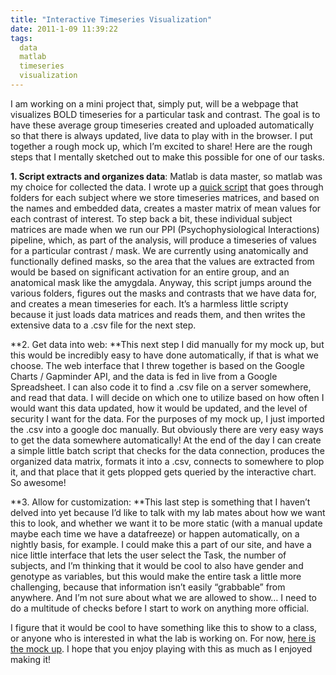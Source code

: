 ```yaml
---
title: "Interactive Timeseries Visualization"
date: 2011-1-09 11:39:22
tags:
  data
  matlab
  timeseries
  visualization
---
```



I am working on a mini project that, simply put, will be a webpage that visualizes BOLD timeseries for a particular task and contrast. The goal is to have these average group timeseries created and uploaded automatically so that there is always updated, live data to play with in the browser. I put together a rough mock up, which I’m excited to share! Here are the rough steps that I mentally sketched out to make this possible for one of our tasks.

**1. Script extracts and organizes data**: Matlab is data master, so matlab was my choice for collected the data. I wrote up a [quick script](https://gist.github.com/vsoch/8247814) that goes through folders for each subject where we store timeseries matrices, and based on the names and embedded data, creates a master matrix of mean values for each contrast of interest. To step back a bit, these individual subject matrices are made when we run our PPI (Psychophysiological Interactions) pipeline, which, as part of the analysis, will produce a timeseries of values for a particular contrast / mask. We are currently using anatomically and functionally defined masks, so the area that the values are extracted from would be based on significant activation for an entire group, and an anatomical mask like the amygdala. Anyway, this script jumps around the various folders, figures out the masks and contrasts that we have data for, and creates a mean timeseries for each. It’s a harmless little scripty because it just loads data matrices and reads them, and then writes the extensive data to a .csv file for the next step.

**2. Get data into web: **This next step I did manually for my mock up, but this would be incredibly easy to have done automatically, if that is what we choose. The web interface that I threw together is based on the Google Charts / Gapminder API, and the data is fed in live from a Google Spreadsheet. I can also code it to find a .csv file on a server somewhere, and read that data. I will decide on which one to utilize based on how often I would want this data updated, how it would be updated, and the level of security I want for the data. For the purposes of my mock up, I just imported the .csv into a google doc manually. But obviously there are very easy ways to get the data somewhere automatically! At the end of the day I can create a simple little batch script that checks for the data connection, produces the organized data matrix, formats it into a .csv, connects to somewhere to plop it, and that place that it gets plopped gets queried by the interactive chart. So awesome!

**3. Allow for customization: **This last step is something that I haven’t delved into yet because I’d like to talk with my lab mates about how we want this to look, and whether we want it to be more static (with a manual update maybe each time we have a datafreeze) or happen automatically, on a nightly basis, for example. I could make this a part of our site, and have a nice little interface that lets the user select the Task, the number of subjects, and I’m thinking that it would be cool to also have gender and genotype as variables, but this would make the entire task a little more challenging, because that information isn’t easily “grabbable” from anywhere. And I’m not sure about what we are allowed to show… I need to do a multitude of checks before I start to work on anything more official.

I figure that it would be cool to have something like this to show to a class, or anyone who is interested in what the lab is working on. For now, [here is the mock up](http://vsoch.com/LONG/Chart/longseries.html). I hope that you enjoy playing with this as much as I enjoyed making it!


